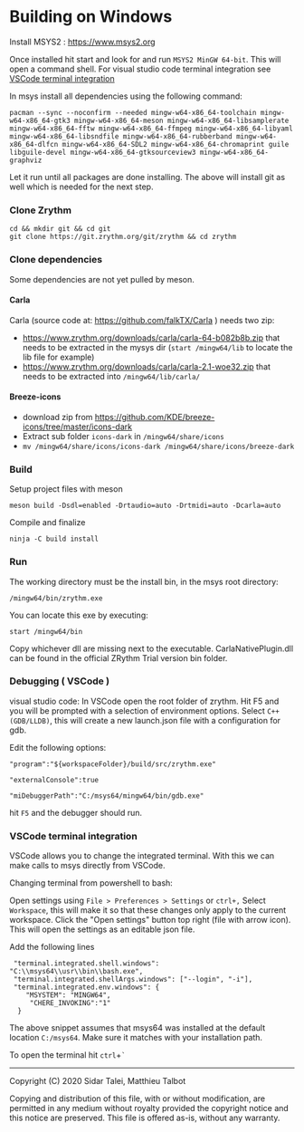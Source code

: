 # Building on Windows

Install MSYS2 : https://www.msys2.org

Once installed hit start and look for and run `MSYS2 MinGW 64-bit`. This will open a command shell.
For visual studio code terminal integration see [VSCode terminal integration](#vsint)

In msys install all dependencies using the following command:

```
pacman --sync --noconfirm --needed mingw-w64-x86_64-toolchain mingw-w64-x86_64-gtk3 mingw-w64-x86_64-meson mingw-w64-x86_64-libsamplerate mingw-w64-x86_64-fftw mingw-w64-x86_64-ffmpeg mingw-w64-x86_64-libyaml mingw-w64-x86_64-libsndfile mingw-w64-x86_64-rubberband mingw-w64-x86_64-dlfcn mingw-w64-x86_64-SDL2 mingw-w64-x86_64-chromaprint guile libguile-devel mingw-w64-x86_64-gtksourceview3 mingw-w64-x86_64-graphviz
```

Let it run until all packages are done installing.
The above will install git as well which is needed for the next step.

### Clone Zrythm

```
cd && mkdir git && cd git
git clone https://git.zrythm.org/git/zrythm && cd zrythm
```

### Clone dependencies
Some dependencies are not yet pulled by meson.

#### Carla

Carla (source code at: https://github.com/falkTX/Carla ) needs two zip:
* https://www.zrythm.org/downloads/carla/carla-64-b082b8b.zip that needs to be extracted in the mysys dir (`start /mingw64/lib` to locate the lib file for example)
* https://www.zrythm.org/downloads/carla/carla-2.1-woe32.zip that needs to be extracted into `/mingw64/lib/carla/`

#### Breeze-icons

* download zip from https://github.com/KDE/breeze-icons/tree/master/icons-dark
* Extract sub folder `icons-dark` in `/mingw64/share/icons`
* `mv /mingw64/share/icons/icons-dark /mingw64/share/icons/breeze-dark`


### Build
Setup project files with meson
```
meson build -Dsdl=enabled -Drtaudio=auto -Drtmidi=auto -Dcarla=auto
```

Compile and finalize
```
ninja -C build install
```

### Run
The working directory must be the install bin, in the msys root directory:
```
/mingw64/bin/zrythm.exe
```
You can locate this exe by executing:
```
start /mingw64/bin
```

Copy whichever dll are missing next to the executable.
CarlaNativePlugin.dll can be found in the official ZRythm Trial version bin folder.

### Debugging ( VSCode )
visual studio code:
In VSCode open the root folder of zrythm. Hit F5 and you will be prompted with a selection of environment options.
Select `C++(GDB/LLDB)`, this will create a new launch.json file with a configuration for gdb.

Edit the following options:

`"program":"${workspaceFolder}/build/src/zrythm.exe"`

`"externalConsole":true`

`"miDebuggerPath":"C:/msys64/mingw64/bin/gdb.exe"`

hit `F5` and the debugger should run.

### VSCode terminal integration
VSCode allows you to change the integrated terminal. With this we can make calls to msys directly from VSCode.

Changing terminal from powershell to bash:

Open settings using `File > Preferences > Settings` or `ctrl+,`
Select `Workspace`, this will make it so that these changes only apply to the current workspace.
Click the "Open settings" button top right (file with arrow icon). This will open the settings as an editable json file.

Add the following lines

```
 "terminal.integrated.shell.windows": "C:\\msys64\\usr\\bin\\bash.exe",
 "terminal.integrated.shellArgs.windows": ["--login", "-i"],
 "terminal.integrated.env.windows": {
    "MSYSTEM": "MINGW64",
     "CHERE_INVOKING":"1"
  }
```

The above snippet assumes that msys64 was installed at the default location `C:/msys64`.
Make sure it matches with your installation path.

To open the terminal hit `ctrl`+`` ` ``

----

Copyright (C) 2020 Sidar Talei, Matthieu Talbot

Copying and distribution of this file, with or without modification,
are permitted in any medium without royalty provided the copyright
notice and this notice are preserved.  This file is offered as-is,
without any warranty.
